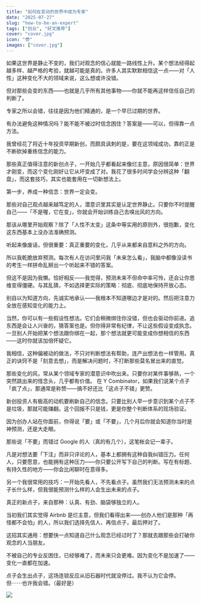 ```yaml
---
title: "如何在变动的世界中成为专家"
date: "2025-07-27"
slug: "how-to-be-an-expert"
tags: ["创业", "好文推荐"]
cover: "cover.jpg"
icon: "😎"
images: ["cover.jpg"]
---
```

如果这世界是静止不变的，我们对观念的信心就能一路线性上升。某个想法经得起越多样、越严格的考验，就越可能是真的。许多人其实默默相信这一点——对「人性」这种变化不大的领域来说，这么想或许没错。



但对那些会变的东西——也就是几乎所有其他事物——你就不能再这样信任自己的判断了。



专家之所以会错，往往是因为他们精通的，是一个早已过期的世界。



有办法避免这种情况吗？能不能不被过时信念困住？答案是——可以，但得靠一点方法。



我曾经花了将近十年投资早期新创，而颇具讽刺的是，要在这领域成功，靠的正是不断砍掉重练信念的能力。



那些真正值得注意的新创点子，一开始几乎都看起来像烂主意，原因很简单：世界才刚变，而这个变化刚好让它从坏变成了对。我花了很多时间学会分辨这种「翻盘」，而这套技巧，其实也能套用在一切新想法上。



第一步，养成一种信念：世界一定会变。



那些对自己观点越来越笃定的人，潜意识里其实是认定世界静止。只要你不时提醒自己——「不是喔，它在变」，你就会开始训练自己去嗅出风的方向。



那该从哪里开始观察？除了「人性不太变」这条中等实用的原则外，很抱歉，变化这东西基本上没办法准确预测。



听起来像废话，但很重要：真正重要的变化，几乎从来都来自意料之外的方向。



所以我乾脆放弃预测。每次有人在访问里问我「未来怎么看」，我脑中都像没读书的考生一样拼命乱掰出一个听起来不错的答案。



但这不是因为我懒。恰好相反——我觉得，预测未来不但命中率可怜，还会让你思维变得僵硬。与其乱猜，不如选择更实际的策略：彻底、彻底地保持开放心态。



别自以为知道方向，先诚实地承认——我根本不知道哪边才是对的。然后把注意力全放在感知变化的能力上。



当然，你可以有一些假设性想法。它们会稍微绑住你没错，但也会驱动你前进。追东西是会让人兴奋的，猜答案也是。但你得非常有纪律，不让这些假设变成执念。
一旦别人开始把某个想法跟你绑在一起，那个想法就更可能变成你想相信的东西——这时你就该加倍怀疑它。



我相信，这种偏被动的做法，不只对判断想法有帮助，连产出想法也一样管用。真正的诀窍不是「刻意去想」，而是解决问题时，不打断那些莫名冒出来的直觉。



那些变化的风，常从某个领域专家的潜意识中吹出来。只要你对某件事够熟，一个突然跳出来的怪念头，几乎都有价值。
在 Y Combinator，如果我们说某个点子「疯了点」，那通常是称赞——搞不好还比「这点子不错」更赞。



新创投资人有极高的动机要刷新自己的信念。只要比别人早一步意识到某个点子不是垃圾，那就可能赚翻。这个回报不只是钱，更是你整个判断体系的现场验证。



因为创办人站在你面前，你得说「要」或「不要」，几个月后你就会知道你当时是神预测，还是大走眼。



那些说「不要」而错过 Google 的人（真的有几个），这笔帐会记一辈子。



凡是对想法要「下注」而非只评论的人，基本上都拥有这种自我纠错压力。任何人，只要愿意，也能拥有这种压力——你只要公开写下自己的判断。写在有标题、有持久性的地方——你会比闲聊时在意得多。



另一个我很常用的技巧：一开始先看人，不先看点子。虽然我们无法预测未来的点子长什么样，但我很能预测什么样的人会生出未来的点子。



真正的新点子，来自那种：认真、有劲、脑袋够独立的人。



当初我们其实觉得 Airbnb 是烂主意，但我们看得出来——创办人他们是那种「再怪都不会怕」的人，所以我们选择先信人、再信点子，最后押对了。



这招其实通用：想要快一点知道自己什么观念已经过时了？那就去跟那些会打破你观念的人当朋友。



不被自己的专业反困住，已经够难了，而未来只会更难。因为变化不是加速了——变化一直都在加速。



点子会生出点子，这场连锁反应从旧石器时代就没停过。我不认为它会停。
但⋯⋯也许我会错。（最好是）




![](https://prod-files-secure.s3.us-west-2.amazonaws.com/112d0858-5090-4d34-a606-b75eb8d65fd2/46476355-9cf3-4e99-9b7a-3531bc426380/1000202064.png?X-Amz-Algorithm=AWS4-HMAC-SHA256&X-Amz-Content-Sha256=UNSIGNED-PAYLOAD&X-Amz-Credential=ASIAZI2LB466YNPHNVX6%2F20250917%2Fus-west-2%2Fs3%2Faws4_request&X-Amz-Date=20250917T071250Z&X-Amz-Expires=3600&X-Amz-Security-Token=IQoJb3JpZ2luX2VjECYaCXVzLXdlc3QtMiJIMEYCIQDiAQr63uOyfwB4WLqJYVK4sMBT2HNTyOd%2F8oY%2F4wOCEwIhAIqBi4KAx1IiGq2QUuqkjzGp0Igac%2BvqcZPbMR6dThXxKogECJ%2F%2F%2F%2F%2F%2F%2F%2F%2F%2F%2FwEQABoMNjM3NDIzMTgzODA1IgwlYSNX4ayAdc6lIvcq3AOBzetSMlM8YTWzZ5gbZNDA69xIdSIygFdnoRZbwxWa68qobgvzsB04qE8GCMaR%2BELTdeprPAEdunh2I4O9LhvrPOqiA4B2V%2F%2FCZOCaAcydEN0dEyej1HHi%2BnknhvgGygZy%2FuYHCGVi40PXl3uPO1UIMw9DYnuF8EKh6qWUikX1jS7PGGQwSlok8U1gE7riDHLtqubDuaKbl9NV%2FFsAtwLeHG%2FWzYhjjccaorETZzK0OFsmk9zDh350eUCQz0VN5LyqiuSqVGj5dkWvSgr0aGjkaXm%2B1Y2AfBcU8cAKaxgCahcMzE6YedLKgx4bGQWeTGtRgPG%2FNHaUAzpV1w9YO9TthMJkV%2BVdKV%2FMy5E3Q6tqtGKUCMRIb5ULxADheeYRtDTtmQx%2BYvDedl8Lpo8Aycvcm%2FXnNhmIVabc%2FeGRhIoUZFbaclGxvLX%2F3L1qk0zJ2c3Nh%2FtWFsfZSxgcwjJ8onV%2Fnsetr%2Fqz4CVjfw9udH4TgpyOggQ0nwdrng6HxTISeWre2ihh4biKdWUIZtOSXofdxNt7fG5MiSbOZWsL%2FcS2peThrvvygmlv6og9QRoOjVxhyS%2F23VquyoxlULXQehgHx2O5A0cuxhISEZHxUTdO3MzNhp7obgFQw6Rg2zDdpKnGBjqkAUCUKI6F5xLI%2BonmPQ6JG7GdKaRztIKzA9JrSoD%2BrhfdsrITUVPDGE%2B2InO73RKQnSdsK2dEgglFWzMnwbAM4Kvae7iu%2BfrzkeUziVxG22YkQA%2BM3uujA4eDgJX9634navQvd7LRdnHqSLQhFEa20v%2BIyadDjgM1jg7CV81dP7v1A0teIOK1jWNpMwWemLydmXr6Xfm0DjYdsD%2Bg39Wwdk6xaYWt&X-Amz-Signature=dbc1e2b541a1c3e37d70a3eec0e2448f7c468b3d66938a449bf4407bf4dd9227&X-Amz-SignedHeaders=host&x-amz-checksum-mode=ENABLED&x-id=GetObject)

